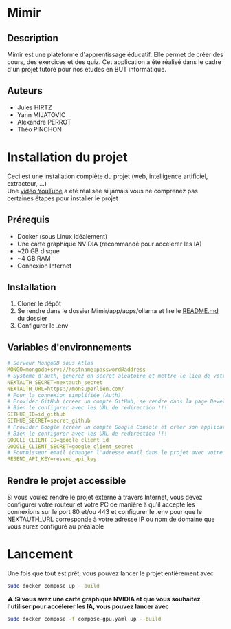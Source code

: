 # Mimir

## Description
Mimir est une plateforme d'apprentissage éducatif. Elle permet de créer des cours, des exercices et des quiz. Cet application a été réalisé dans le cadre d'un projet tutoré pour nos études en BUT informatique.

## Auteurs
- Jules HIRTZ
- Yann MIJATOVIC
- Alexandre PERROT
- Théo PINCHON

# Installation du projet
Ceci est une installation complète du projet (web, intelligence artificiel, extracteur, ...) <br>
Une [vidéo YouTube](https://www.youtube.com/watch?v=-gFauPwwz3U) a été réalisée si jamais vous ne comprenez pas certaines étapes pour installer le projet

## Prérequis
- Docker (sous Linux idéalement)
- Une carte graphique NVIDIA (recommandé pour accélerer les IA)
- ~20 GB disque
- ~4 GB RAM
- Connexion Internet

## Installation
1. Cloner le dépôt
2. Se rendre dans le dossier Mimir/app/apps/ollama et lire le [README.md](https://github.com/wartt88/Mimir/blob/main/app/apps/ollama/README.md) du dossier
3. Configurer le .env

## Variables d'environnements
```yaml
# Serveur MongoDB sous Atlas
MONGO=mongodb+srv://hostname:password@address
# Systeme d'auth, generez un secret aleatoire et mettre le lien de votre site (ip ou nom de domaine)
NEXTAUTH_SECRET=nextauth_secret
NEXTAUTH_URL=https://monsuperlien.com/
# Pour la connexion simplifiée (Auth)
# Provider GitHub (créer un compte GitHub, se rendre dans la page Developer et créer son application OAUTH)
# Bien le configurer avec les URL de redirection !!!
GITHUB_ID=id_github
GITHUB_SECRET=secret_github
# Provider Google (créer un compte Google Console et créer son application OAUTH)
# Bien le configurer avec les URL de redirection !!!
GOOGLE_CLIENT_ID=google_client_id
GOOGLE_CLIENT_SECRET=google_client_secret
# Fournisseur email (changer l'adresse email dans le projet avec votre propre Nom de Domaine !!!)
RESEND_API_KEY=resend_api_key
```
   
## Rendre le projet accessible
Si vous voulez rendre le projet externe à travers Internet, vous devez configurer votre routeur et votre PC de manière à qu'il accepte les connexions sur le port 80 et/ou 443 et configurer le .env pour que le NEXTAUTH_URL corresponde à votre adresse IP ou nom de domaine que vous aurez configuré au préalable

# Lancement
Une fois que tout est prêt, vous pouvez lancer le projet entièrement avec
```bash
sudo docker compose up --build
```

**⚠️ Si vous avez une carte graphique NVIDIA et que vous souhaitez l'utiliser pour accélerer les IA, vous pouvez lancer avec**
```bash
sudo docker compose -f compose-gpu.yaml up --build
```
